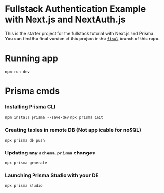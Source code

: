 # Fullstack Authentication Example with Next.js and NextAuth.js

This is the starter project for the fullstack tutorial with Next.js and Prisma. You can find the final version of this project in the [`final`](https://github.com/prisma/blogr-nextjs-prisma/tree/final) branch of this repo.

# Running app

`npm run dev`

# Prisma cmds

### Installing Prisma CLI

`npm install prisma --save-dev`
`npx prisma init`

### Creating tables in remote DB (Not applicable for noSQL)

`npx prisma db push`

### Updating any `schema.prisma` changes

`npx prisma generate`

### Launching Prisma Studio with your DB

`npx prisma studio`

